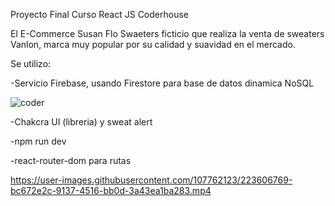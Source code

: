 Proyecto Final Curso React JS Coderhouse

El E-Commerce Susan Flo Swaeters ficticio que realiza la venta de sweaters Vanlon, marca muy popular 
por su calidad y suavidad en el mercado.

Se utilizo:

-Servicio Firebase, usando Firestore para base de datos dinamica NoSQL

![coder](https://user-images.githubusercontent.com/107762123/223607822-61186c0b-8f5f-4c30-b5f3-1045d660fd87.png)


-Chakcra UI (libreria) y sweat alert

-npm run dev

-react-router-dom para rutas


https://user-images.githubusercontent.com/107762123/223606769-bc672e2c-9137-4516-bb0d-3a43ea1ba283.mp4


